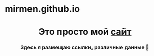 # mirmen.github.io 
<h1 align="center">Это просто мой <a href="https://mirmen.ml/" target="_blank">сайт</a> 
<h3 align="center">Здесь я размещаю ссылки, различные данные 🐬</h3>
